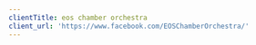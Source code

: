 ```yaml
---
clientTitle: eos chamber orchestra
client_url: 'https://www.facebook.com/EOSChamberOrchestra/'
---
```


